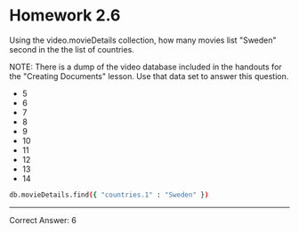# Homework 2.6

Using the video.movieDetails collection, how many movies list "Sweden" second in the the list of countries.

NOTE: There is a dump of the video database included in the handouts for the "Creating Documents" lesson. Use that data set to answer this question.

* 5
* 6
* 7
* 8
* 9
* 10
* 11
* 12
* 13
* 14

```bash
db.movieDetails.find({ "countries.1" : "Sweden" })
```

------
Correct Answer: 6